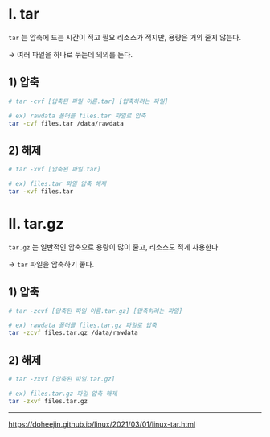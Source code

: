 # I. tar

`tar` 는 압축에 드는 시간이 적고 필요 리소스가 적지만, 용량은 거의 줄지 않는다. 

→ 여러 파일을 하나로 묶는데 의의를 둔다.

## 1) 압축

```bash
# tar -cvf [압축된 파일 이름.tar] [압축하려는 파일]

# ex) rawdata 폴더를 files.tar 파일로 압축
tar -cvf files.tar /data/rawdata
```

## 2) 해제

```bash
# tar -xvf [압축된 파일.tar]

# ex) files.tar 파일 압축 해제
tar -xvf files.tar
```

# II. tar.gz

`tar.gz` 는 일반적인 압축으로 용량이 많이 줄고, 리소스도 적게 사용한다. 

→ `tar` 파일을 압축하기 좋다.

## 1) 압축

```bash
# tar -zcvf [압축된 파일 이름.tar.gz] [압축하려는 파일]

# ex) rawdata 폴더를 files.tar.gz 파일로 압축
tar -zcvf files.tar.gz /data/rawdata
```

## 2) 해제

```bash
# tar -zxvf [압축된 파일.tar.gz]

# ex) files.tar.gz 파일 압축 해제
tar -zxvf files.tar.gz
```

---

https://doheejin.github.io/linux/2021/03/01/linux-tar.html
